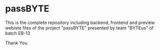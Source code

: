 # passBYTE

This is the complete repository including backend, frontend and preview webiste files of the project "passBYTE" presented by team "BYTEus" of batch EB-13

Thank You
